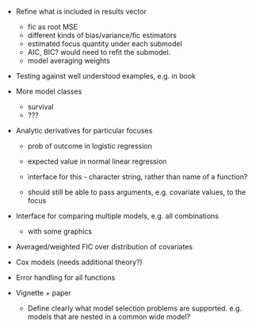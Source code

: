 * Refine what is included in results vector

	- fic as root MSE
	- different kinds of bias/variance/fic estimators
	- estimated focus quantity under each submodel
	- AIC, BIC? would need to refit the submodel.
	- model averaging weights


* Testing against well understood examples, e.g. in book


* More model classes

	- survival 
	- ??? 


* Analytic derivatives for particular focuses

  - prob of outcome in logistic regression

  - expected value in normal linear regression

  - interface for this - character string, rather than name of a function?

  - should still be able to pass arguments, e.g. covariate values, to the focus
  

* Interface for comparing multiple models, e.g. all combinations

  - with some graphics 


* Averaged/weighted FIC over distribution of covariates


* Cox models (needs additional theory?)


* Error handling for all functions



* Vignette + paper

	- Define clearly what model selection problems are supported. e.g. models that are nested in a common wide model? 
